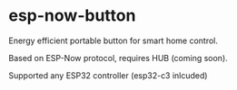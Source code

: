 # esp-now-button

Energy efficient portable button for smart home control.

Based on ESP-Now protocol, requires HUB (coming soon).

Supported any ESP32 controller (esp32-c3 inlcuded)
